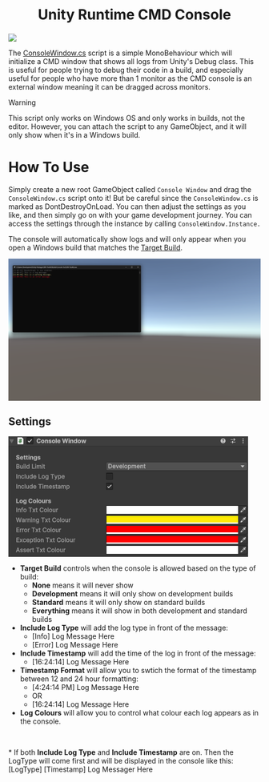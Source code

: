 <h1 align="center">Unity Runtime CMD Console</h1>

<img src="https://github.com/SlushyRH/Unity-CMD-Console/blob/main/readme/showcase.gif" align="center">

The [ConsoleWindow.cs](https://github.com/SlushyRH/Unity-CMD-Console/blob/main/ConsoleWindow.cs) script is a simple MonoBehaviour which will initialize a CMD window that shows all logs from Unity's Debug class. This is useful for people trying to debug their code in a build, and especially useful for people who have more than 1 monitor as the CMD console is an external window meaning it can be dragged across monitors.

> [!WARNING]
> This script only works on Windows OS and only works in builds, not the editor. However, you can attach the script to any GameObject, and it will only show when it's in a Windows build.

# How To Use
Simply create a new root GameObject called `Console Window` and drag the `ConsoleWindow.cs` script onto it! But be careful since the `ConsoleWindow.cs` is marked as DontDestroyOnLoad. You can then adjust the settings as you like, and then simply go on with your game development journey. You can access the settings through the instance by calling `ConsoleWindow.Instance.`

The console will automatically show logs and will only appear when you open a Windows build that matches the [Target Build](https://github.com/SlushyRH/Unity-CMD-Console/tree/main?tab=readme-ov-file#Settings).

<img src="https://github.com/SlushyRH/Unity-CMD-Console/blob/main/readme/console.png" align="center">

## Settings
<img src="https://github.com/SlushyRH/Unity-CMD-Console/blob/main/readme/inspector.png" align="center">

- **Target Build** controls when the console is allowed based on the type of build:
    - **None** means it will never show
    - **Development** means it will only show on development builds
    - **Standard** means it will only show on standard builds
    - **Everything** means it will show in both development and standard builds
- **Include Log Type** will add the log type in front of the message:
    - [Info] Log Message Here
    - [Error] Log Message Here
- **Include Timestamp** will add the time of the log in front of the message:
    - [16:24:14] Log Message Here
- **Timestamp Format** will allow you to swtich the format of the timestamp between 12 and 24 hour formatting:
    - [4:24:14 PM] Log Message Here
    - OR
    - [16:24:14] Log Message Here
- **Log Colours** will allow you to control what colour each log appears as in the console.
<br>
<p>* If both <b>Include Log Type</b> and <b>Include Timestamp</b> are on. Then the LogType will come first and will be displayed in the console like this: [LogType] [Timestamp] Log Messager Here</p>